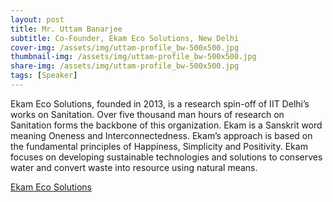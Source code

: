 ```yaml
---
layout: post
title: Mr. Uttam Banarjee
subtitle: Co-Founder, Ekam Eco Solutions, New Delhi
cover-img: /assets/img/uttam-profile_bw-500x500.jpg
thumbnail-img: /assets/img/uttam-profile_bw-500x500.jpg
share-img: /assets/img/uttam-profile_bw-500x500.jpg
tags: [Speaker]
---
```


Ekam Eco Solutions, founded in 2013, is a research spin-off of IIT Delhi’s works on Sanitation.  Over five thousand man hours of research on Sanitation forms the backbone of this organization. Ekam is a Sanskrit word meaning Oneness and Interconnectedness. Ekam’s approach is based on the fundamental principles of Happiness, Simplicity and Positivity. Ekam focuses on developing sustainable technologies and solutions to conserves water and convert waste into resource using natural means.

[Ekam Eco Solutions](https://ekameco.com/)



